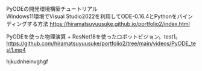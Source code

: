 PyODEの開発環境構築チュートリアル  
Windows11環境でVisual Studio2022を利用してODE-0.16.4とPythonをバインディングする方法
https://hiramatsuyuusuke.github.io/portfolio2/index.html


PyODEを使った物理演算 + ResNet18を使ったロボットビジョン。test1。
https://github.com/hiramatsuyuusuke/portfolio2/tree/main/videos/PyODE_test1.mp4

hjkudnheinvghgf
